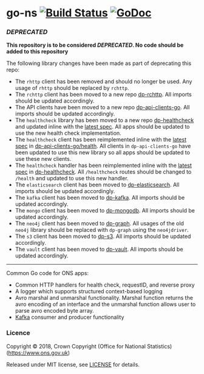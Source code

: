 go-ns [![Build Status](https://travis-ci.org/ONSdigital/go-ns.svg?branch=master)](https://travis-ci.org/ONSdigital/go-ns) [![GoDoc](https://godoc.org/github.com/ONSdigital/go-ns?status.svg)](https://godoc.org/github.com/ONSdigital/go-ns)
=====

### **_DEPRECATED_**

**This repository is to be considered _DEPRECATED_. No code should be added to this repository**

The following library changes have been made as part of deprecating this repo:

* The `rhttp` client has been removed and should no longer be used.  Any usage of `rhttp` should be replaced by `rchttp`.
* The `rchttp` client has been moved to a new repo [dp-rchttp](https://github.com/ONSdigital/dp-rchttp).  All imports should be updated accordingly.
* The API clients have been moved to a new repo [dp-api-clients-go](https://github.com/ONSdigital/dp-api-clients-go/).  All imports should be updated accordingly.
* The `healthcheck` library has been moved to a new repo [dp-healthcheck](https://github.com/ONSdigital/dp-healthcheck) and updated inline with the [latest spec](https://github.com/ONSdigital/dp/blob/master/standards/HEALTH_CHECK_SPECIFICATION.md). All apps should be updated to use the new health check implementation.
* The `healthcheck` client has been reimplemented inline with the [latest spec](https://github.com/ONSdigital/dp/blob/master/standards/HEALTH_CHECK_SPECIFICATION.md) in [dp-api-clients-go/health](https://github.com/ONSdigital/dp-api-clients-go/tree/master/health). All clients in `dp-api-clients-go` have been updated to use this new library so all apps should be updated to use these new clients.
* The `healthcheck` handler has been reimplemented inline with the [latest spec](https://github.com/ONSdigital/dp/blob/master/standards/HEALTH_CHECK_SPECIFICATION.md) in [dp-healthcheck](https://github.com/ONSdigital/dp-healthcheck). All `/healthcheck` routes should be changed to `/health` and updated to use this new handler.
* The `elasticsearch` client has been moved to [dp-elasticsearch](https://github.com/ONSdigital/dp-elasticsearch). All imports should be updated accordingly.
* The `kafka` client has been moved to [dp-kafka](https://github.com/ONSdigital/dp-kafka). All imports should be updated accordingly.
* The `mongo` client has been moved to [dp-mongodb](https://github.com/ONSdigital/dp-mongodb). All imports should be updated accordingly.
* The `neo4j` client has been moved to [dp-graph](https://github.com/ONSdigital/dp-graph). All usages of the old `neo4j` library should be replaced with `dp-graph` using the `neo4jdriver`.
* The `s3` client has been moved to [dp-s3](https://github.com/ONSdigital/dp-s3). All imports should be updated accordingly.
* The `vault` client has been moved to [dp-vault](https://github.com/ONSdigital/dp-vault). All imports should be updated accordingly.

---

Common Go code for ONS apps:

* Common HTTP handlers for health check, requestID, and reverse proxy
* A logger which supports structured context-based logging
* Avro marshal and unmarshal functionality. Marshal function returns the avro encoding of an interface and the unmarshal function allows user to parse avro encoded byte array.
* [Kafka](./kafka/README.md) consumer and producer functionality

### Licence

Copyright ©‎ 2018, Crown Copyright (Office for National Statistics) (https://www.ons.gov.uk)

Released under MIT license, see [LICENSE](LICENSE.md) for details.

